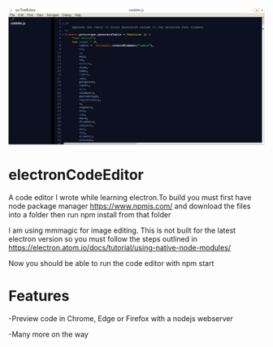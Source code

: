 

![alt text](https://raw.githubusercontent.com/davidmather/electronCodeEditor/master/readmeImages/electronCodeEditor.PNG)

# electronCodeEditor

A code editor I wrote while learning electron.To build you must first have node package manager https://www.npmjs.com/ and download the files into a folder then run npm install from that folder

I am using mmmagic for image editing. This is not built for the latest electron version so you must follow the steps outlined in
https://electron.atom.io/docs/tutorial/using-native-node-modules/

Now you should be able to run the code editor with npm start

# Features

-Preview code in Chrome, Edge or Firefox with a nodejs webserver

-Many more on the way
